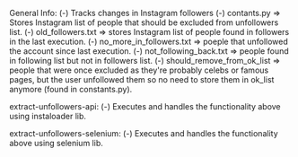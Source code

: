 
General Info:
 (-) Tracks changes in Instagram followers
 (-) contants.py => Stores Instagram list of people that should be excluded from unfollowers list.
 (-) old_followers.txt => stores Instagram list of people found in followers in the last execution.
 (-) no_more_in_followers.txt => poeple that unfollowed the account since last execution.
 (-) not_following_back.txt => people found in following list but not in followers list.
 (-) should_remove_from_ok_list => people that were once excluded as they're probably celebs or famous pages, but the user unfollowed them so no need to store them in ok_list anymore (found in constants.py).

extract-unfollowers-api:
 (-) Executes and handles the functionality above using instaloader lib.

extract-unfollowers-selenium:
 (-) Executes and handles the functionality above using selenium lib.